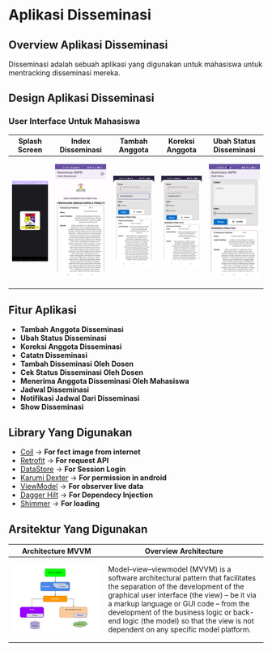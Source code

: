# Aplikasi Disseminasi

## Overview Aplikasi Disseminasi
Disseminasi adalah sebuah aplikasi yang digunakan untuk mahasiswa untuk mentracking disseminasi mereka.

## Design Aplikasi Disseminasi
### User Interface Untuk Mahasiswa
|Splash Screen|Index Disseminasi|Tambah Anggota|Koreksi Anggota|Ubah Status Disseminasi|
|--|--|--|--|--|
| <p align="center"><img src="https://raw.githubusercontent.com/candrajulius/MyAppDessimnation/master/splash_screen.jpeg" width="200"></p> |<p align="center"><img src="https://raw.githubusercontent.com/candrajulius/MyAppDessimnation/master/index_disseminasi_kepala_peneliti.jpeg" width="200"></p> | <p align="center"><img src="https://raw.githubusercontent.com/candrajulius/MyAppDessimnation/master/ajukan_anggota.jpeg" width="200"></p> | <p align="center"><img src="https://raw.githubusercontent.com/candrajulius/MyAppDessimnation/master/koreksi_anggota.jpeg" width="200"></p> | <p align="center"><img src="https://raw.githubusercontent.com/candrajulius/MyAppDessimnation/master/ubah_catatan_disseminasi.jpeg" width="200"></p>|

## Fitur Aplikasi
- **Tambah Anggota Disseminasi**
- **Ubah Status Disseminasi**
- **Koreksi Anggota Disseminasi**
- **Catatn Disseminasi**
- **Tambah Disseminasi Oleh Dosen**
- **Cek Status Disseminasi Oleh Dosen**
- **Menerima Anggota Disseminasi Oleh Mahasiswa**
- **Jadwal Disseminasi**
- **Notifikasi Jadwal Dari Disseminasi**
- **Show Disseminasi**

## Library Yang Digunakan
-  [Coil](https://coil-kt.github.io/coil/) -> **For fect image from internet**
-  [Retrofit](https://square.github.io/retrofit/) -> **For request API**
-  [DataStore](https://developer.android.com/topic/libraries/architecture/datastore?hl=id) -> **For Session Login**
-  [Karumi Dexter](https://github.com/Karumi/Dexter) -> **For permission in android**
-  [ViewModel](https://developer.android.com/topic/libraries/architecture/viewmodel) -> **For observer live data**
-  [Dagger Hilt](https://developer.android.com/training/dependency-injection/hilt-android?hl=id) -> **For Dependecy Injection**
-  [Shimmer](https://facebook.github.io/shimmer-android/) -> **For loading**

## Arsitektur Yang Digunakan
|Architecture MVVM | Overview Architecture |
|--|--|
|<p align="center"><img src="https://raw.githubusercontent.com/MEY-Mental-Education-Yes/The-Logo-MEY/main/mvvm.png" width="1000"></p> | Model–view–viewmodel (MVVM) is a software architectural pattern that facilitates the separation of the development of the graphical user interface (the view) – be it via a markup language or GUI code – from the development of the business logic or back-end logic (the model) so that the view is not dependent on any specific model platform.
